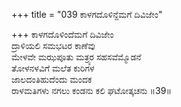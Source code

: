 +++
title = "039 ಕಾಳಗದೊಳಿನ್ದೆಮಗೆ ದಿವಿಜೇಂ"

+++
ಕಾಳಗದೊಳಿಂದೆಮಗೆ ದಿವಿಜೇಂ  
ದ್ರಾಳಿಯಲಿ ಸಮಭಟರ ಕಾಣೆವು   
ಮೇಳವೇ ಮಝಪೂತು ಮತ್ರ್ಯರ ಸಹಸವೆಮ್ಮೊಡನೆ  
ತೋಳನಳವಿಗೆ ಮಲೆತ ಕುರಿಗಳ   
ಜಾಲದಂತಿಹುದೆಂದು ಮಂದಕ  
ರಾಳಮತಿಗಳು ನಗಲು ಕಂಡನು ಕಲಿ ಘಟೋತ್ಕಚನು   ॥39॥